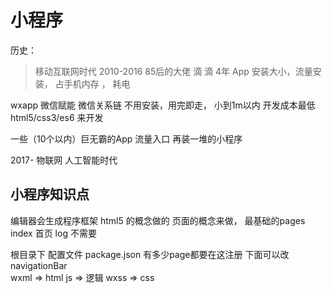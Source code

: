 # 小程序


历史：
 > 移动互联网时代 2010-2016
   85后的大佬  滴 滴 4年
   App 安装大小，流量安装， 占手机内存 ， 耗电

   wxapp  微信赋能 微信关系链
   不用安装，用完即走， 小到1m以内
   开发成本最低 html5/css3/es6 来开发

   一些（10个以内）巨无霸的App  流量入口
   再装一堆的小程序


   2017-  物联网 人工智能时代

   ## 小程序知识点
   编辑器会生成程序框架
   html5 的概念做的 页面的概念来做，
   最基础的pages
              index 首页
              log  不需要

  根目录下
  配置文件 package.json 有多少page都要在这注册
  下面可以改 navigationBar  
  wxml => html
  js => 逻辑
  wxss => css        